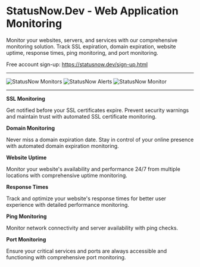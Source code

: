 # StatusNow.Dev - Web Application Monitoring
Monitor your websites, servers, and services with our comprehensive monitoring solution. Track SSL expiration, domain expiration, website uptime, response times, ping monitoring, and port monitoring.

Free account sign-up: https://statusnow.dev/sign-up.html

<hr>

![StatusNow Monitors](https://github.com/user-attachments/assets/9c351b1f-a9c8-4ba8-b0d9-881880d2b044)
![StatusNow Alerts](https://github.com/user-attachments/assets/4a6d6aba-46d5-45b4-9bc8-cfd5dca130d8)
![StatusNow Monitor](https://github.com/user-attachments/assets/6425c059-3429-4ba3-a874-4252e77f83ca)

<hr>

**SSL Monitoring**

Get notified before your SSL certificates expire. Prevent security warnings and maintain trust with automated SSL certificate monitoring.

**Domain Monitoring**

Never miss a domain expiration date. Stay in control of your online presence with automated domain expiration monitoring.

**Website Uptime**

Monitor your website's availability and performance 24/7 from multiple locations with comprehensive uptime monitoring.

**Response Times**

Track and optimize your website's response times for better user experience with detailed performance monitoring.

**Ping Monitoring**

Monitor network connectivity and server availability with ping checks.

**Port Monitoring**

Ensure your critical services and ports are always accessible and functioning with comprehensive port monitoring.


